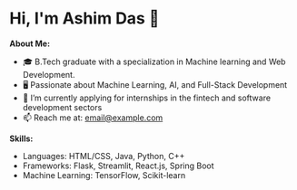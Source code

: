 <!--
- 👋 Hi, I’m @Ashim4as
- 👀 I’m interested in Development stuff...
- 🌱 I’m currently learning Machine learning and side hustle on CSE...
- 💞️ I’m looking to collaborate on My future projects...
- 📫 To reach me aximdass@gmail.com...

<!---
Ashim4as/Ashim4as is a ✨ special ✨ repository because its `README.md` (this file) appears on your GitHub profile.
You can click the Preview link to take a look at your changes.
--->
# Hi, I'm Ashim Das 👋

**About Me:**
- 🎓 B.Tech graduate with a specialization in Machine learning and Web Development.
- 🖥️ Passionate about Machine Learning, AI, and Full-Stack Development
- 🔭 I’m currently applying for internships in the fintech and software development sectors
- 📫 Reach me at: [email@example.com](aximdass@example.com)

**Skills:**
- Languages: HTML/CSS, Java, Python, C++
- Frameworks: Flask, Streamlit, React.js, Spring Boot
- Machine Learning: TensorFlow, Scikit-learn
<!--
**Current Projects:**
- [Project Name 1](https://github.com/username/project1): Brief description of the project.
- [Project Name 2](https://github.com/username/project2): Brief description of the project.

**Connect with me:**
[LinkedIn](https://www.linkedin.com/in/yourprofile) | [Twitter](https://twitter.com/yourprofile)
